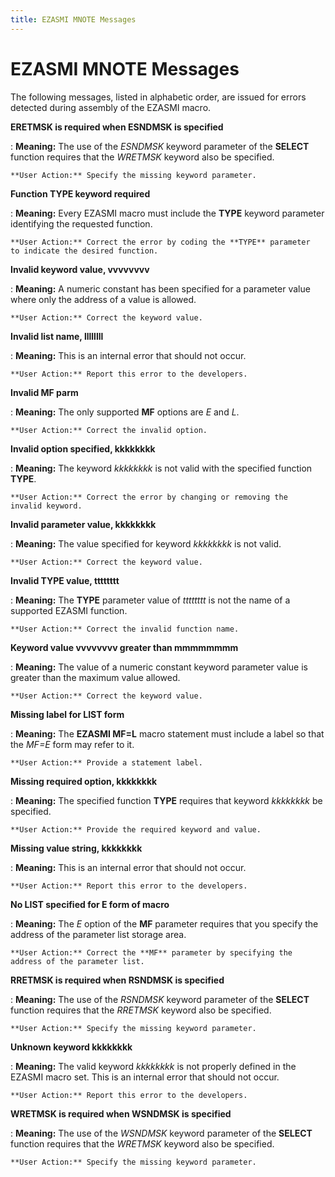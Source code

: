 ```yaml
---
title: EZASMI MNOTE Messages
---
```


EZASMI MNOTE Messages
=====================

The following messages, listed in alphabetic order, are issued for
errors detected during assembly of the EZASMI macro.

**ERETMSK is required when ESNDMSK is specified**

:   **Meaning:** The use of the *ESNDMSK* keyword parameter of the
    **SELECT** function requires that the *WRETMSK* keyword also be
    specified.

    **User Action:** Specify the missing keyword parameter.

**Function TYPE keyword required**

:   **Meaning:** Every EZASMI macro must include the **TYPE** keyword
    parameter identifying the requested function.

    **User Action:** Correct the error by coding the **TYPE** parameter
    to indicate the desired function.

**Invalid keyword value, vvvvvvvv**

:   **Meaning:** A numeric constant has been specified for a parameter
    value where only the address of a value is allowed.

    **User Action:** Correct the keyword value.

**Invalid list name, llllllll**

:   **Meaning:** This is an internal error that should not occur.

    **User Action:** Report this error to the developers.

**Invalid MF parm**

:   **Meaning:** The only supported **MF** options are *E* and *L*.

    **User Action:** Correct the invalid option.

**Invalid option specified, kkkkkkkk**

:   **Meaning:** The keyword *kkkkkkkk* is not valid with the specified
    function **TYPE**.

    **User Action:** Correct the error by changing or removing the
    invalid keyword.

**Invalid parameter value, kkkkkkkk**

:   **Meaning:** The value specified for keyword *kkkkkkkk* is not
    valid.

    **User Action:** Correct the keyword value.

**Invalid TYPE value, tttttttt**

:   **Meaning:** The **TYPE** parameter value of *tttttttt* is not the
    name of a supported EZASMI function.

    **User Action:** Correct the invalid function name.

**Keyword value vvvvvvvv greater than mmmmmmmm**

:   **Meaning:** The value of a numeric constant keyword parameter value
    is greater than the maximum value allowed.

    **User Action:** Correct the keyword value.

**Missing label for LIST form**

:   **Meaning:** The **EZASMI MF=L** macro statement must include a
    label so that the *MF=E* form may refer to it.

    **User Action:** Provide a statement label.

**Missing required option, kkkkkkkk**

:   **Meaning:** The specified function **TYPE** requires that keyword
    *kkkkkkkk* be specified.

    **User Action:** Provide the required keyword and value.

**Missing value string, kkkkkkkk**

:   **Meaning:** This is an internal error that should not occur.

    **User Action:** Report this error to the developers.

**No LIST specified for E form of macro**

:   **Meaning:** The *E* option of the **MF** parameter requires that
    you specify the address of the parameter list storage area.

    **User Action:** Correct the **MF** parameter by specifying the
    address of the parameter list.

**RRETMSK is required when RSNDMSK is specified**

:   **Meaning:** The use of the *RSNDMSK* keyword parameter of the
    **SELECT** function requires that the *RRETMSK* keyword also be
    specified.

    **User Action:** Specify the missing keyword parameter.

**Unknown keyword kkkkkkkk**

:   **Meaning:** The valid keyword *kkkkkkkk* is not properly defined in
    the EZASMI macro set. This is an internal error that should not
    occur.

    **User Action:** Report this error to the developers.

**WRETMSK is required when WSNDMSK is specified**

:   **Meaning:** The use of the *WSNDMSK* keyword parameter of the
    **SELECT** function requires that the *WRETMSK* keyword also be
    specified.

    **User Action:** Specify the missing keyword parameter.
